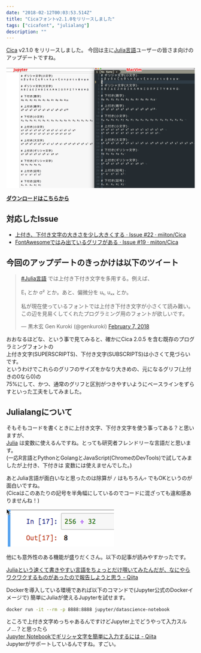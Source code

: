 ```yaml
---
date: "2018-02-12T00:03:53.514Z"
title: "Cicaフォントv2.1.0をリリースしました"
tags: ["cicafont", "julialang"]
description: ""
---
```


[Cica](https://github.com/miiton/Cica/releases) v2.1.0 をリリースしました。
今回は主に[Julia言語](https://julialang.org/)ユーザーの皆さま向けのアップデートですね。

![見やすいでしょ？](index.png "見やすいでしょ？")

**[ダウンロードはこちらから](https://github.com/miiton/Cica/releases)**

## 対応したIssue

- [上付き、下付き文字の大きさを少し大きくする · Issue \#22 · miiton/Cica](https://github.com/miiton/Cica/issues/22)
- [FontAwesomeではみ出ているグリフがある · Issue \#19 · miiton/Cica](https://github.com/miiton/Cica/issues/19)

## 今回のアップデートのきっかけは以下のツイート

<blockquote class="twitter-tweet" data-partner="tweetdeck"><p lang="ja" dir="ltr"><a href="https://twitter.com/hashtag/Julia%E8%A8%80%E8%AA%9E?src=hash&amp;ref_src=twsrc%5Etfw">#Julia言語</a> では上付き下付き文字を多用する。例えば、<br><br>E₁ とか σ² とか。あと、偏微分を uₜ, uₓₓ とか。<br><br>私が現在使っているフォントでは上付き下付き文字が小さくて読み難い。<br>この辺を見易くしてくれたプログラミング用のフォントが欲しいです。</p>&mdash; 黒木玄 Gen Kuroki (@genkuroki) <a href="https://twitter.com/genkuroki/status/961211685846446080?ref_src=twsrc%5Etfw">February 7, 2018</a></blockquote>
<script async src="https://platform.twitter.com/widgets.js" charset="utf-8"></script>

おおなるほどな、という事で見てみると、確かにCica 2.0.5 を含む既存のプログラミングフォントの  
上付き文字(SUPERSCRIPTS)、下付き文字(SUBSCRIPTS)は小さくて見づらいです。  
というわけでこれらのグリフのサイズをかなり大きめの、元になるグリフ(上付きの0なら0)の  
75%にして、かつ、通常のグリフと区別がつきやすいようにベースラインをずらすといった工夫をしてみました。

## Julialangについて

そもそもコードを書くときに上付き文字、下付き文字を使う事ってある？と思いますが、  
[Julia](https://julialang.org/) は変数に使えるんですね。とっても研究者フレンドリーな言語だと思います。  
(一応R言語とPythonとGolangとJavaScript(ChromeのDevTools)で試してみましたが上付き、下付きは
変数には使えませんでした。)

あとJulia言語が面白いなと思ったのは除算が `/` はもちろん`÷` でもOKというのが面白いですね。  
(Cicaはこのあたりの記号を半角幅にしているのでコードに混ざっても違和感ありませんね！)

![除算](waru.png "除算")

他にも意外性のある機能が盛りだくさん。以下の記事が読みやすかったです。

[Juliaという速くて書きやすい言語をちょっとだけ覗いてみたんだが、なにやらワクワクするものがあったので報告しようと思う \- Qiita](https://qiita.com/sadayuki-matsuno/items/fc5e9ec3894a4b7bfbfb)

Dockerを導入している環境であれば以下のコマンドで(Jupyter公式のDockerイメージで)
簡単にJuliaが使えるJupyterを試せます。

```sh
docker run -it --rm -p 8888:8888 jupyter/datascience-notebook
```

ところで上付き文字めっちゃあるんですけどJupyter上でどうやって入力スルノ...？と思ったら  
[Jupyter Notebookでギリシャ文字を簡単に入力するには \- Qiita](https://qiita.com/alchemist/items/0ce850770d8cc3df0ab4)  
Jupyterがサポートしているんですね。すごい。
